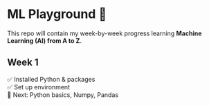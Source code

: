 # ML Playground 🚀

This repo will contain my week-by-week progress learning **Machine Learning (AI) from A to Z**.

## Week 1
✅ Installed Python & packages  
✅ Set up environment  
🚧 Next: Python basics, Numpy, Pandas
